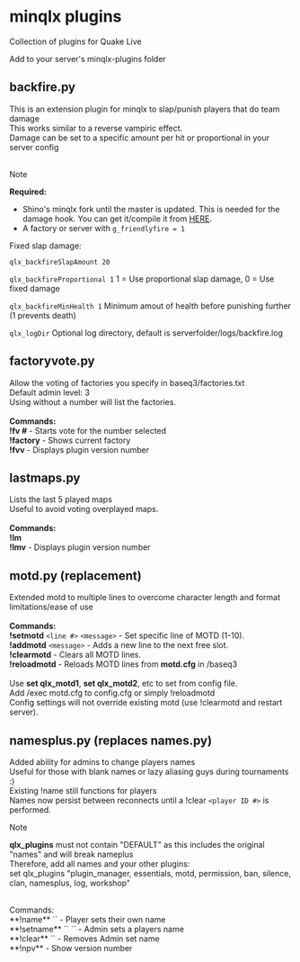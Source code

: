 # minqlx plugins
Collection of plugins for Quake Live

Add to your server's minqlx-plugins folder

## backfire.py
This is an extension plugin for minqlx to slap/punish players that do team damage<br>
This works similar to a reverse vampiric effect.<br>
Damage can be set to a specific amount per hit or proportional in your server config<br>
<br>
> [!NOTE]
> **Required:**<br>
> + Shino's minqlx fork until the master is updated. This is needed for the damage hook. You can get it/compile it from [HERE](https://github.com/mgaertne/minqlx).<br>
> + A factory or server with `g_friendlyfire = 1`<br>

Fixed slap damage:<br>

`qlx_backfireSlapAmount 20`

`qlx_backfireProportional 1`
1 = Use proportional slap damage, 0 = Use fixed damage<br>

`qlx_backfireMinHealth 1`
Minimum amout of health before punishing further (1 prevents death)<br>

`qlx_logDir`
Optional log directory, default is serverfolder/logs/backfire.log<br>

## factoryvote.py<br>

Allow the voting of factories you specify in baseq3/factories.txt<br>
Default admin level: 3<br>
Using without a number will list the factories.<br>
<br>
**Commands:**<br>
**!fv #** - Starts vote for the number selected<br>
**!factory** - Shows current factory<br>
**!fvv**  - Displays plugin version number

## lastmaps.py<br>
Lists the last 5 played maps<br>
Useful to avoid voting overplayed maps.<br>
<br>
**Commands:**<br>
**!lm**<br>
**!lmv**  - Displays plugin version number

## motd.py (replacement)<br>
Extended motd to multiple lines to overcome character length and format limitations/ease of use<br>
<br>
**Commands:**<br>
**!setmotd** `<line #>` `<message>`	- Set specific line of MOTD (1-10).<br>
**!addmotd** `<message>`      - Adds a new line to the next free slot.<br>
**!clearmotd**                - Clears all MOTD lines.<br>
**!reloadmotd** 				      - Reloads MOTD lines from **motd.cfg** in /baseq3<br>
<br>
Use **set qlx_motd1**, **set qlx_motd2**, etc to set from config file.<br>
Add /exec motd.cfg to config.cfg or simply !reloadmotd<br>
Config settings will not override existing motd (use !clearmotd and restart server).

## namesplus.py (replaces names.py)<br>
Added ability for admins to change players names <br>
Useful for those with blank names or lazy aliasing guys during tournaments :)<br>
Existing !name still functions for players<br>
Names now persist between reconnects until a !clear `<player ID #>` is performed.<br>
> [!NOTE]
> **qlx_plugins** must not contain "DEFAULT" as this includes the original "names" and will break nameplus<br>
> Therefore, add all names and your other plugins:<br>
set qlx_plugins "plugin_manager, essentials, motd, permission, ban, silence, clan, namesplus, log, workshop"<br>
<br>
Commands:<br>
**!name** `<name>` - Player sets their own name<br>
**!setname** `<player ID #>` `<New Name>`	- Admin sets a players name<br>
**!clear** `<player ID #>` - Removes Admin set name<br>
**!npv** - Show version number<br>
